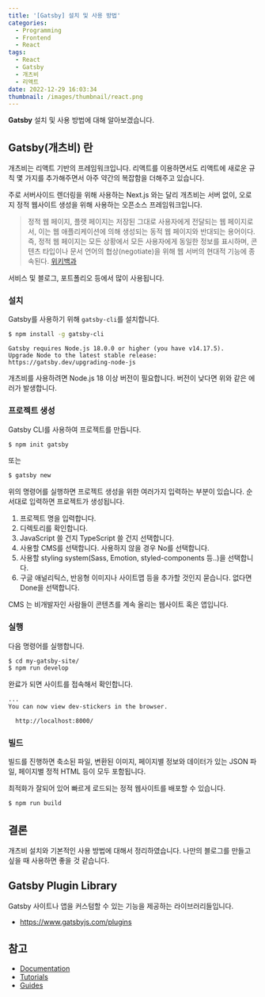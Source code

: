 ```yaml
---
title: '[Gatsby] 설치 및 사용 방법'
categories:
  - Programming
  - Frontend
  - React
tags:
  - React
  - Gatsby
  - 개츠비
  - 리액트
date: 2022-12-29 16:03:34
thumbnail: /images/thumbnail/react.png
---
```


**Gatsby** 설치 및 사용 방법에 대해 알아보겠습니다.

## Gatsby(개츠비) 란

개츠비는 리액트 기반의 프레임워크입니다. 리액트를 이용하면서도 리액트에 새로운 규칙 몇 가지를 추가해주면서 아주 약간의 복잡함을 더해주고 있습니다.

주로 서버사이드 렌더링을 위해 사용하는 Next.js 와는 달리 개츠비는 서버 없이, 오로지 정적 웹사이트 생성을 위해 사용하는 오픈소스 프레임워크입니다.

> 정적 웹 페이지, 플랫 페이지는 저장된 그대로 사용자에게 전달되는 웹 페이지로서, 이는 웹 애플리케이션에 의해 생성되는 동적 웹 페이지와 반대되는 용어이다.
> 즉, 정적 웹 페이지는 모든 상황에서 모든 사용자에게 동일한 정보를 표시하며, 콘텐츠 타입이나 문서 언어의 협상(negotiate)을 위해 웹 서버의 현대적 기능에 종속된다.
> [위키백과](https://ko.wikipedia.org/wiki/%EC%A0%95%EC%A0%81_%EC%9B%B9_%ED%8E%98%EC%9D%B4%EC%A7%80)

서비스 및 블로그, 포트폴리오 등에서 많이 사용됩니다.

### 설치

Gatsby를 사용하기 위해 `gatsby-cli`를 설치합니다.

```sh
$ npm install -g gatsby-cli
```

```
Gatsby requires Node.js 18.0.0 or higher (you have v14.17.5).
Upgrade Node to the latest stable release: https://gatsby.dev/upgrading-node-js
```

개츠비를 사용하려면 Node.js 18 이상 버전이 필요합니다. 버전이 낮다면 위와 같은 에러가 발생합니다.

### 프로젝트 생성

Gatsby CLI를 사용하여 프로젝트를 만듭니다.

```sh
$ npm init gatsby
```

또는

```sh
$ gatsby new
```

위의 명령어를 실행하면 프로젝트 생성을 위한 여러가지 입력하는 부분이 있습니다. 순서대로 입력하면 프로젝트가 생성됩니다.

1. 프로젝트 명을 입력합니다.
2. 디렉토리를 확인합니다.
3. JavaScript 쓸 건지 TypeScript 쓸 건지 선택합니다.
4. 사용할 CMS를 선택합니다. 사용하지 않을 경우 No를 선택합니다.
5. 사용할 styling system(Sass, Emotion, styled-components 등..)을 선택합니다.
6. 구글 애널리틱스, 반응형 이미지나 사이트맵 등을 추가할 것인지 묻습니다. 없다면 Done을 선택합니다.

CMS 는 비개발자인 사람들이 콘텐츠를 계속 올리는 웹사이트 혹은 앱입니다.

### 실행

다음 명령어를 실행합니다.

```sh
$ cd my-gatsby-site/
$ npm run develop
```

완료가 되면 사이트를 접속해서 확인합니다.

```sh
...
You can now view dev-stickers in the browser.

  http://localhost:8000/
```

### 빌드

빌드를 진행하면 축소된 파일, 변환된 이미지, 페이지별 정보와 데이터가 있는 JSON 파일, 페이지별 정적 HTML 등이 모두 포함됩니다.

최적화가 잘되어 있어 빠르게 로드되는 정적 웹사이트를 배포할 수 있습니다.

```sh
$ npm run build
```

## 결론

개츠비 설치와 기본적인 사용 방법에 대해서 정리하였습니다. 나만의 블로그를 만들고 싶을 때 사용하면 좋을 것 같습니다.

## Gatsby Plugin Library

Gatsby 사이트나 앱을 커스텀할 수 있는 기능을 제공하는 라이브러리들입니다.

- https://www.gatsbyjs.com/plugins

## 참고

- [Documentation](https://www.gatsbyjs.com/docs/?utm_source=starter&utm_medium=readme&utm_campaign=minimal-starter-ts)
- [Tutorials](https://www.gatsbyjs.com/tutorial/?utm_source=starter&utm_medium=readme&utm_campaign=minimal-starter-ts)
- [Guides](https://www.gatsbyjs.com/tutorial/?utm_source=starter&utm_medium=readme&utm_campaign=minimal-starter-ts)
